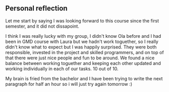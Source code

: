 ## Personal reflection 

Let me start by saying I was looking forward to this course since the first semester, and it did not dissapoint.

I think I was really lucky with my group, I didn't know Ola before and I had been in GMD course with Laura but we hadn't work toguether, so I really didn't know what to expect but I was happily surprised. They were both responsible, invested in the project and skilled programmers, and on top of that there were just nice people and fun to be around. We found a nice balance between working toguether and keeping each other updated and working individually in each of our tasks.  10 out of 10.

My brain is fried from the bachelor and I have been trying to write the next paragraph for half an hour so i will just try again tomorrow :)


